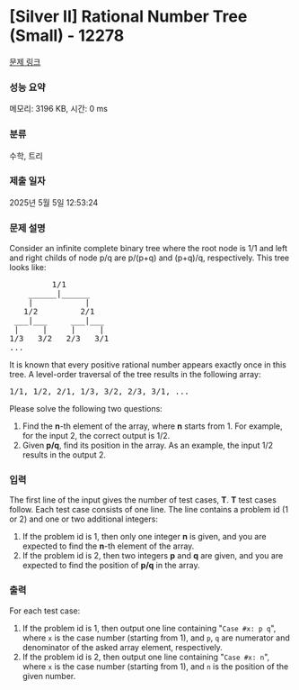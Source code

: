 # [Silver II] Rational Number Tree (Small) - 12278 

[문제 링크](https://www.acmicpc.net/problem/12278) 

### 성능 요약

메모리: 3196 KB, 시간: 0 ms

### 분류

수학, 트리

### 제출 일자

2025년 5월 5일 12:53:24

### 문제 설명

<p>Consider an infinite complete binary tree where the root node is 1/1 and left and right childs of node p/q are p/(p+q) and (p+q)/q, respectively. This tree looks like:</p>

<pre>         1/1
    ______|______
    |           |
   1/2         2/1
 ___|___     ___|___
 |     |     |     |
1/3   3/2   2/3   3/1
...
</pre>

<p>It is known that every positive rational number appears exactly once in this tree. A level-order traversal of the tree results in the following array:</p>

<pre>1/1, 1/2, 2/1, 1/3, 3/2, 2/3, 3/1, ...
</pre>

<p>Please solve the following two questions:</p>

<ol>
	<li>Find the <b>n</b>-th element of the array, where <b>n</b> starts from 1. For example, for the input 2, the correct output is 1/2.</li>
	<li>Given <b>p/q</b>, find its position in the array. As an example, the input 1/2 results in the output 2.</li>
</ol>

### 입력 

 <p>The first line of the input gives the number of test cases, <b>T</b>. <b>T</b> test cases follow. Each test case consists of one line. The line contains a problem id (1 or 2) and one or two additional integers:</p>

<ol>
	<li>If the problem id is 1, then only one integer <b>n</b> is given, and you are expected to find the <b>n</b>-th element of the array.</li>
	<li>If the problem id is 2, then two integers <b>p</b> and <b>q</b> are given, and you are expected to find the position of <b>p/q</b> in the array.</li>
</ol>

### 출력 

 <p>For each test case:</p>

<ol>
	<li>If the problem id is 1, then output one line containing "<code>Case #x: p q</code>", where <code>x</code> is the case number (starting from 1), and <code>p</code>, <code>q</code> are numerator and denominator of the asked array element, respectively.</li>
	<li>If the problem id is 2, then output one line containing "<code>Case #x: n</code>", where <code>x</code> is the case number (starting from 1), and <code>n</code> is the position of the given number.</li>
</ol>

